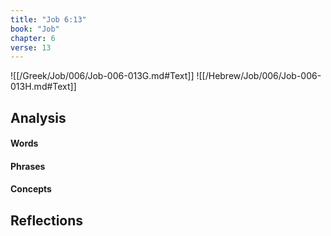 ```yaml
---
title: "Job 6:13"
book: "Job"
chapter: 6
verse: 13
---
```

![[/Greek/Job/006/Job-006-013G.md#Text]]
![[/Hebrew/Job/006/Job-006-013H.md#Text]]

## Analysis

#### Words

#### Phrases

#### Concepts

## Reflections
